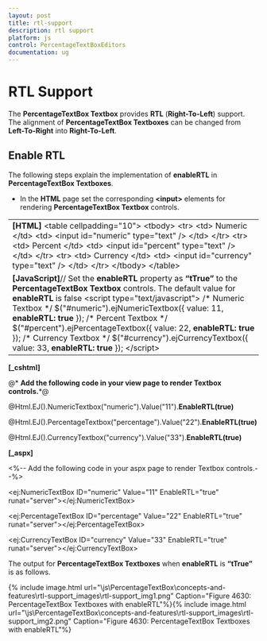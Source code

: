 ```yaml
---
layout: post
title: rtl-support
description: rtl support
platform: js
control: PercentageTextBoxEditors 
documentation: ug
---
```


# RTL Support

The **PercentageTextBox Textbox** provides **RTL** (**Right-To-Left**) support. The alignment of **PercentageTextBox Textboxes** can be changed from **Left-To-Right** into **Right-To-Left**.

## Enable RTL

The following steps explain the implementation of **enableRTL** in **PercentageTextBox Textboxes**.

* In the **HTML** page set the corresponding **&lt;input&gt;** elements for rendering **PercentageTextBox Textbox** controls.



<table>
<tr>
<td>
<b>[HTML]</b>       &lt;table cellpadding="10"&gt;            &lt;tbody&gt;                &lt;tr&gt;                    &lt;td&gt;                        <label for="numeric">Numeric</label>                    &lt;/td&gt;                    &lt;td&gt;                        &lt;input id="numeric" type="text" /&gt;                    &lt;/td&gt;                &lt;/tr&gt;                &lt;tr&gt;                    &lt;td&gt;                        <label for="percent">Percent</label>                    &lt;/td&gt;                    &lt;td&gt;                        &lt;input id="percent" type="text" /&gt;                    &lt;/td&gt;                &lt;/tr&gt;                &lt;tr&gt;                    &lt;td&gt;                        <label for="currency">Currency</label>                    &lt;/td&gt;                    &lt;td&gt;                        &lt;input id="currency" type="text" /&gt;                    &lt;/td&gt;                &lt;/tr&gt;            &lt;/tbody&gt;        &lt;/table&gt;</td></tr>
<tr>
<td>
<b>[JavaScript]</b>// Set the <b>enableRTL </b>property<b> </b>as<b> “tTrue”</b> to the <b>PercentageTextBox Textbox</b> controls. The default value for <b>enableRTL </b>is false    &lt;script type="text/javascript"&gt;        /* Numeric Textbox */        $("#numeric").ejNumericTextbox({            value: 11,            <b>enableRTL: true</b>        });        /* Percent Textbox */        $("#percent").ejPercentageTextbox({            value: 22,            <b>enableRTL: true</b>        });        /* Currency Textbox */        $("#currency").ejCurrencyTextbox({            value: 33,            <b>enableRTL: true</b>        });    &lt;/script&gt;</td></tr>
</table>


**[_cshtml]**

@* **Add the following code in your view page to render Textbox controls.***@

@Html.EJ().NumericTextbox("numeric").Value("11").**EnableRTL(true)**

@Html.EJ().PercentageTextbox("percentage").Value("22").**EnableRTL(true)**

@Html.EJ().CurrencyTextbox("currency").Value("33").**EnableRTL(true)**



**[_aspx]**

&lt;%-- Add the following code in your aspx page to render Textbox controls.--%&gt;

&lt;ej:NumericTextBox ID="numeric" Value="11" EnableRTL="true" runat="server"&gt;&lt;/ej:NumericTextBox&gt;

&lt;ej:PercentageTextBox ID="percentage" Value="22" EnableRTL="true" runat="server"&gt;&lt;/ej:PercentageTextBox&gt;

&lt;ej:CurrencyTextBox ID="currency" Value="33" EnableRTL="true"  runat="server"&gt;&lt;/ej:CurrencyTextBox&gt;



The output for **PercentageTextBox Textboxes** when **enableRTL** is **“tTrue”** is as follows. 

{% include image.html url="\js\PercentageTextBox\concepts-and-features\rtl-support_images\rtl-support_img1.png" Caption="Figure 4630: PercentageTextBox Textboxes with enableRTL"%}{% include image.html url="\js\PercentageTextBox\concepts-and-features\rtl-support_images\rtl-support_img2.png" Caption="Figure 4630: PercentageTextBox Textboxes with enableRTL"%}

